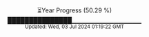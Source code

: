 <p align="center">
⏳Year Progress (50.29 %) <br>
███████████████▁▁▁▁▁▁▁▁▁▁▁▁▁▁▁ <br>
<sub>Updated: Wed, 03 Jul 2024 01:19:22 GMT</sub>
</p>

